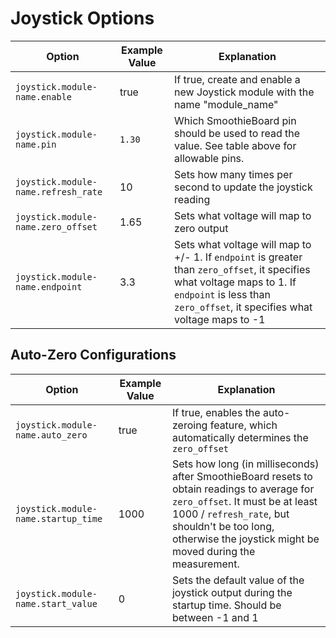 
# Joystick Options

| Option | Example Value | Explanation |
| ------ | ------------- | ----------- |
| `joystick.module-name.enable` | true | If true, create and enable a new Joystick module with the name "module_name" |
| `joystick.module-name.pin`| `1.30` | Which SmoothieBoard pin should be used to read the value. See table above for allowable pins. |
| `joystick.module-name.refresh_rate` | 10 | Sets how many times per second to update the joystick reading |
| `joystick.module-name.zero_offset` | 1.65 | Sets what voltage will map to zero output |
| `joystick.module-name.endpoint` | 3.3 | Sets what voltage will map to +/- 1. If `endpoint` is greater than `zero_offset`, it specifies what voltage maps to 1. If `endpoint` is less than `zero_offset`, it specifies what voltage maps to -1 |

## Auto-Zero Configurations

| Option | Example Value | Explanation |
| ------ | ------------- | ----------- |
| `joystick.module-name.auto_zero` | true | If true, enables the auto-zeroing feature, which automatically determines the `zero_offset` |
| `joystick.module-name.startup_time` | 1000 | Sets how long (in milliseconds) after SmoothieBoard resets to obtain readings to average for `zero_offset`. It must be at least 1000 / `refresh_rate`, but shouldn't be too long, otherwise the joystick might be moved during the measurement. |
| `joystick.module-name.start_value` | 0 | Sets the default value of the joystick output during the startup time. Should be between -1 and 1 |
